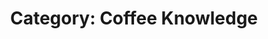 ---
layout: category
title: "Category: Coffee Knowledge"
category: coffee-knowledge
permalink: /categories/coffee-knowledge/
--- 